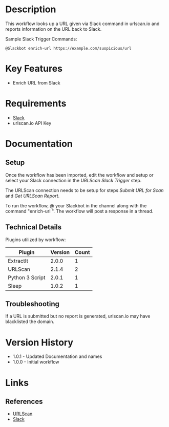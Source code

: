 # Description

This workflow looks up a URL given via Slack command in urlscan.io and reports information on the URL back to Slack.

Sample Slack Trigger Commands:

`@Slackbot enrich-url https://example.com/suspicious/url`

# Key Features

* Enrich URL from Slack

# Requirements

* [Slack](https://insightconnect.help.rapid7.com/docs/configure-slack-for-chatops)
* urlscan.io API Key

# Documentation

## Setup

Once the workflow has been imported, edit the workflow and setup or select your Slack connection in the _URLScan Slack Trigger_ step.

The URLScan connection needs to be setup for steps _Submit URL for Scan_ and _Get URLScan Report_.

To run the workflow, @ your Slackbot in the channel along with the command "enrich-url <URL>". The workflow will post a response in a thread.

## Technical Details

Plugins utilized by workflow:

|Plugin|Version|Count|
|----|----|--------|
|ExtractIt|2.0.0|1|
|URLScan|2.1.4|2|
|Python 3 Script|2.0.1|1|
|Sleep|1.0.2|1|

## Troubleshooting

If a URL is submitted but no report is generated, urlscan.io may have blacklisted the domain.

# Version History

* 1.0.1 - Updated Documentation and names
* 1.0.0 - Initial workflow

# Links

## References

* [URLScan](https://urlscan.io)
* [Slack](https://slack.com)